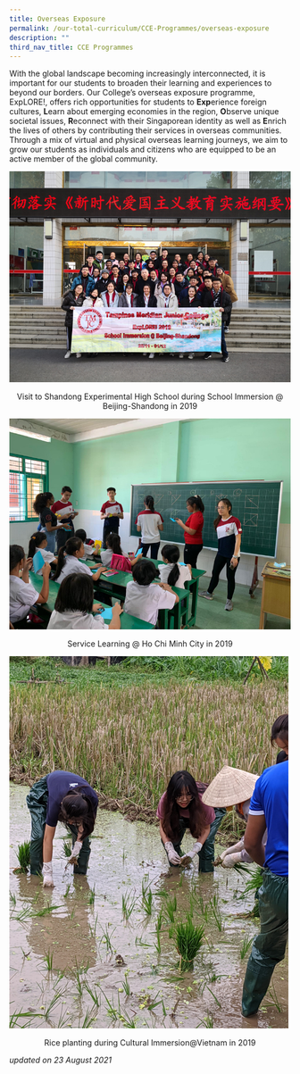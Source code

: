 ```yaml
---
title: Overseas Exposure
permalink: /our-total-curriculum/CCE-Programmes/overseas-exposure
description: ""
third_nav_title: CCE Programmes
---
```

With the global landscape becoming increasingly interconnected, it is important for our students to broaden their learning and experiences to beyond our borders. Our College’s overseas exposure programme, ExpLORE!, offers rich opportunities for students to **Exp**erience foreign cultures, **L**earn about emerging economies in the region, **O**bserve unique societal issues, **R**econnect with their Singaporean identity as well as **E**nrich the lives of others by contributing their services in overseas communities. Through a mix of virtual and physical overseas learning journeys, we aim to grow our students as individuals and citizens who are equipped to be an active member of the global community.

![](/images/TMJC-CCP_OverseasExposure_01.jpeg)
<center>Visit to Shandong Experimental High School during School Immersion @ Beijing-Shandong in 2019</center>

![](/images/TMJC-CCP_OverseasExposure_02.jpeg)
<center>Service Learning @ Ho Chi Minh City in 2019</center>

![](/images/TMJC-CCP_OverseasExposure_03.jpeg)
<center>Rice planting during Cultural Immersion@Vietnam in 2019</center>

_updated on 23 August 2021_